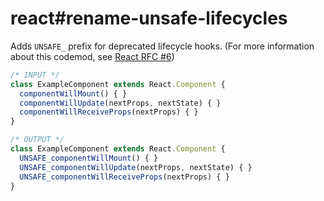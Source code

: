 # react#rename-unsafe-lifecycles

Adds `UNSAFE_` prefix for deprecated lifecycle hooks. (For more information about this codemod, see [React RFC #6](https://github.com/reactjs/rfcs/pull/6))

```js
/* INPUT */
class ExampleComponent extends React.Component {
  componentWillMount() { }
  componentWillUpdate(nextProps, nextState) { }
  componentWillReceiveProps(nextProps) { }
}

/* OUTPUT */
class ExampleComponent extends React.Component {
  UNSAFE_componentWillMount() { }
  UNSAFE_componentWillUpdate(nextProps, nextState) { }
  UNSAFE_componentWillReceiveProps(nextProps) { }
}
```
